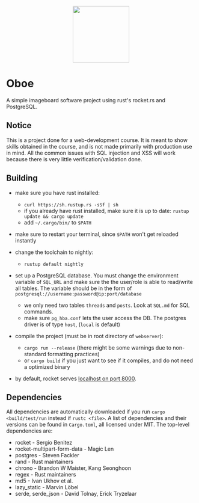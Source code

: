 <p align="center"><img src="/static/oboe.png" width="150"></a></p> 

# Oboe

A simple imageboard software project using rust's rocket.rs and PostgreSQL.

## Notice

This is a project done for a web-development course. It is meant to show skills  obtained in the course, and is not made primarily with production use in mind. All the common issues with SQL injection and XSS will work because there is very little verification/validation done.

## Building

- make sure you have rust installed:
    - `curl https://sh.rustup.rs -sSf | sh`
    - if you already have rust installed, make sure it is up to date: `rustup update && cargo update`
    - add `~/.cargo/bin/` to `$PATH`
- make sure to restart your terminal, since `$PATH` won't get reloaded instantly
- change the toolchain to nightly:

    - `rustup default nightly`

- set up a PostgreSQL database. You must change the environment variable of `SQL_URL` and make sure the the user/role is able to read/write all tables. The variable should be in the form of `postgresql://username:password@ip:port/database` 
    - we only need two tables `threads` and `posts`. Look at `SQL.md` for SQL commands.
    - make sure `pg_hba.conf` lets the user access the DB. The postgres driver is of type `host`, (`local` is default)
- compile the project (must be in root directory of `webserver`):
    - `cargo run --release` (there might be some warnings due to non-standard formatting practices)
    - or `cargo build` if you just want to see if it compiles, and do not need a optimized binary
- by default, rocket serves <a href=localhost:8000> localhost on port 8000</a>.

## Dependencies

All dependencies are automatically downloaded if you run `cargo <build/test/run` instead if `rustc <file>`. A list of dependencies and their versions can be found in `Cargo.toml`, all licensed under MIT. The top-level dependencies are:

* rocket - Sergio Benitez
* rocket-multipart-form-data - Magic Len
* postgres - Steven Fackler
* rand - Rust maintainers
* chrono - Brandon W Maister, Kang Seonghoon
* regex - Rust maintainers 
* md5 - Ivan Ukhov et al.
* lazy_static - Marvin Löbel
* serde, serde_json - David Tolnay, Erick Tryzelaar
